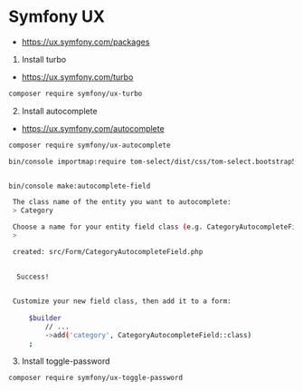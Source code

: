 # Symfony UX

- https://ux.symfony.com/packages

1. Install turbo 
- https://ux.symfony.com/turbo
```bash 
composer require symfony/ux-turbo 
```

2. Install autocomplete 
- https://ux.symfony.com/autocomplete
```bash  
composer require symfony/ux-autocomplete

bin/console importmap:require tom-select/dist/css/tom-select.bootstrap5.css


bin/console make:autocomplete-field

 The class name of the entity you want to autocomplete:
 > Category

 Choose a name for your entity field class (e.g. CategoryAutocompleteField) [CategoryAutocompleteField]:
 > 

 created: src/Form/CategoryAutocompleteField.php

           
  Success! 
           

 Customize your new field class, then add it to a form:
 
     $builder
         // ...
         ->add('category', CategoryAutocompleteField::class)
     ;

```


3. Install toggle-password 
```bash 
composer require symfony/ux-toggle-password
```
